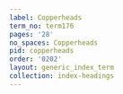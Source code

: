 ```yaml
---
label: Copperheads
term_no: term176
pages: '28'
no_spaces: Copperheads
pid: copperheads
order: '0202'
layout: generic_index_term
collection: index-headings
---
```

